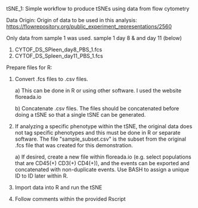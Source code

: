 tSNE_1:
Simple workflow to produce tSNEs using data from flow cytometry

Data Origin:
Origin of data to be used in this analysis: https://flowrepository.org/public_experiment_representations/2560

Only data from sample 1 was used. sample 1 day 8 & and day 11 (below)

1) CYTOF_DS_SPleen_day8_PBS_1.fcs
2) CYTOF_DS_Spleen_day11_PBS_1.fcs

Prepare files for R:
1. Convert .fcs files to .csv files. 

    a) This can be done in R or using other software. I used the website floreada.io

    b) Concatenate .csv files. The files should be concatenated before doing a tSNE so that 
        a single tSNE can be generated.

2. If analyzing a specific phenotype within the tSNE, the original data does not tag 
   specific phenotypes and this must be done in R or separate software. The file "sample_subset.csv"
   is the subset from the original .fcs file that was created for this demonstration.

    a) If desired, create a new file within floreada.io (e.g. select populations that are CD45(+) 
        CD3(+) CD4(+)), and the events can be exported and concatenated with non-duplicate events. 
        Use BASH to assign a unique ID to ID later within R.

3. Import data into R and run the tSNE
4. Follow comments within the provided Rscript

